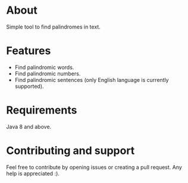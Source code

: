 # About
Simple tool to find palindromes in text.

# Features

* Find palindromic words.
* Find palindromic numbers.
* Find palindromic sentences (only English language is currently supported).

# Requirements

Java 8 and above.

# Contributing and support

Feel free to contribute by opening issues or creating a pull request. Any help is appreciated :).
